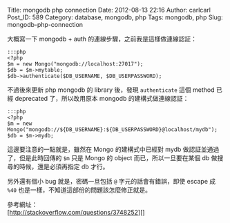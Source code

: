 Title: mongodb php connection
Date: 2012-08-13 22:16
Author: carlcarl
Post_ID: 589
Category: database, mongodb, php
Tags: mongodb, php
Slug: mongodb-php-connection

大概寫一下 mongodb + auth 的連線步驟，之前我是這樣做連線認証：  
<!--more-->

	:::php
	<?php
	$m = new Mongo("mongodb://localhost:27017");    
	$db = $m->mytable;
	$db->authenticate($DB_USERNAME, $DB_USERPASSWORD);
	

不過後來更新 php mongodb 的 library 後，發現 `authenticate` 這個 method
已經 deprecated 了，所以改用原本 mongodb 的建構式做連線認証：

	:::php
	<?php
	$m = new Mongo("mongodb://${DB_USERNAME}:${DB_USERPASSWORD}@localhost/mydb");
	$db = $m->mydb;


這邊要注意的一點就是，雖然在 Mongo 的建構式中已經對 mydb
做認証並通過了，但是此時回傳的 `$m` 只是 Mongo 的 object
而已，所以一旦要在某個 db 做搜尋的時候，還是必須再指定 db 才行。

另外還有個小 bug 就是，密碼一旦包括 `@` 字元的話會有錯誤，即使 escape 成
`%40` 也是一樣，不知道這部份的問題該怎麼修正就是。

參考網址：  
[http://stackoverflow.com/questions/3748252][]

  [http://stackoverflow.com/questions/3748252]: http://http://stackoverflow.com/questions/3748252
